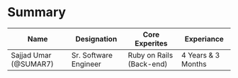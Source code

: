 # Summary

| Name	| Designation  	| Core Experites  	| Experiance  	|
|---	|---	|---	|---	|
| Sajjad Umar (@SUMAR7)  	| Sr. Software Engineer  	| Ruby on Rails (Back-end)  	|   4 Years & 3 Months	|

<!---
SUMAR7/SUMAR7 is a ✨ special ✨ repository because its `README.md` (this file) appears on your GitHub profile.
You can click the Preview link to take a look at your changes.
--->
